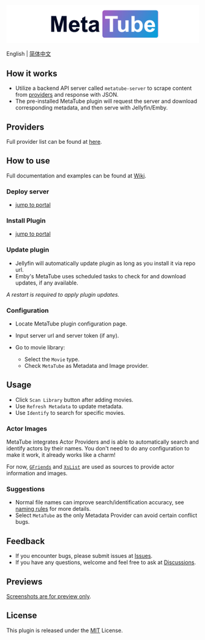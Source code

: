 ![Plugin Banner](logos/banner.png)

English | [简体中文](README_ZH.md)

## How it works

- Utilize a backend API server called `metatube-server` to scrape content from [providers](#providers) and response with JSON.
- The pre-installed MetaTube plugin will request the server and download corresponding metadata, and then serve with Jellyfin/Emby.

## Providers

Full provider list can be found at [here](https://github.com/metatube-community/jellyfin-plugin-metatube/wiki/%E6%95%B0%E6%8D%AE%E6%9D%A5%E6%BA%90).

## How to use

Full documentation and examples can be found at [Wiki](https://github.com/metatube-community/jellyfin-plugin-metatube/wiki).

### Deploy server

- [jump to portal](https://github.com/metatube-community/jellyfin-plugin-metatube/wiki/%E5%90%8E%E7%AB%AF%E9%83%A8%E7%BD%B2)

### Install Plugin

- [jump to portal](https://github.com/metatube-community/jellyfin-plugin-metatube/wiki/%E6%8F%92%E4%BB%B6%E5%AE%89%E8%A3%85)

### Update plugin

- Jellyfin will automatically update plugin as long as you install it via repo url.
- Emby's MetaTube uses scheduled tasks to check for and download updates, if any available.

*A restart is required to apply plugin updates.*

### Configuration

- Locate MetaTube plugin configuration page.
- Input server url and server token (if any).
- Go to movie library:

  - Select the `Movie` type.
  - Check `MetaTube` as Metadata and Image provider.

## Usage

- Click `Scan Library` button after adding movies.
- Use `Refresh Metadata` to update metadata.
- Use `Identify` to search for specific movies.

### Actor Images

MetaTube integrates Actor Providers and is able to automatically search and identify actors by their names. You don't need to do any configuration to make it work, it already works like a charm!

For now, [`GFriends`](https://github.com/xinxin8816/gfriends) and [`XsList`](https://xslist.org/zh) are used as sources to provide actor information and images.

### Suggestions

- Normal file names can improve search/identification accuracy, see [naming rules](https://github.com/metatube-community/jellyfin-plugin-metatube/wiki/%E5%91%BD%E5%90%8D%E8%A7%84%E8%8C%83) for more details.
- Select `MetaTube` as the only Metadata Provider can avoid certain conflict bugs.

## Feedback

- If you encounter bugs, please submit issues at [Issues](https://github.com/metatube-community/jellyfin-plugin-metatube/issues).
- If you have any questions, welcome and feel free to ask at [Discussions](https://github.com/metatube-community/jellyfin-plugin-metatube/discussions).

## Previews

<!-- [Screenshots are for preview only](./previews/). -->
[Screenshots are for preview only](/#).

## License

This plugin is released under the [MIT](https://github.com/metatube-community/jellyfin-plugin-metatube/blob/main/LICENSE) License.
